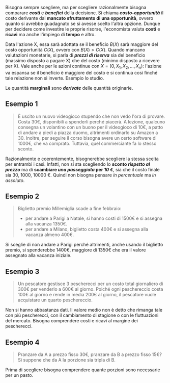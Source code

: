 Bisogna sempre scegliere, ma per scegliere razionalmente bisogna comparare ***costi*** e ***benefici*** della decisione. Si chiama ***costo-opportunità*** il costo derivante dal **mancato sfruttamento di una opportunità**, ovvero quanto si avrebbe guadagnato se si avesse scelto l'altra opzione. Dunque per decidere come investire le proprie risorse, l'economista valuta **costi** e **ricavi** ma anche l'impiego di **tempo** e altro.

Data l'azione X, essa sarà adottata se il beneficio $B(X)$ sarà maggiore del costo opportunità $C(X)$, ovvero con $B(X) > C(X)$. Quando mancano valutazioni monetarie, si parla di ***prezzi di riserva*** sia del beneficio (massimo disposto a pagare X) che del costo (minimo disposto a ricevere per X). Vale anche per le azioni continue con $X = (0, X_{1}, X_{2}, \dots, X_{n})$: l'azione va espansa se il beneficio è maggiore del costo e si continua così finché tale relazione non si inverte. Esempio lo studio.

Le quantità **marginali** sono ***derivate*** delle quantità originarie.
## Esempio 1

> È uscito un nuovo videogioco stupendo che non vedo l'ora di provare. Costa 30€, disponibili a spenderli perché piacerà. A lezione, qualcuno consegna un volantino con un buono per il videogioco di 10€, a patto di andare a piedi a piazza duomo, altrimenti ordinarlo su Amazon a 30. Inoltre, per seguire il corso bisogna avere un certo software di 1000€, che va comprato. Tuttavia, quel commerciante fa lo stesso sconto.

Razionalmente e coerentemente, bisognerebbe scegliere la stessa scelta per entrambi i casi. Infatti, non si sta scegliendo lo **sconto *rispetto al prezzo*** ma di **scambiare *una passeggiata* per *10 €***, sia che il costo finale sia 30, 1000, 10000 €. Quindi non bisogna pensare *in percentuale* ma *in assoluto*.
## Esempio 2
> Biglietto premio Millemiglia scade a fine febbraio:
> - per andare a Parigi a Natale, si hanno costi di 1500€ e si assegna alla vacanza 1350€.
> - per andare a Milano, biglietto costa 400€ e si assegna alla vacanza almeno 400€.

Si sceglie di non andare a Parigi perché altrimenti, anche usando il biglietto premio, si spenderebbe 1400€, maggiore di 1350€ che era il valore assegnato alla vacanza iniziale.
## Esempio 3
> Un pescatore gestisce 3 pescherecci per un costo total giornaliero di 300€ per venderlo a 600€ al giorno. Poiché ogni peschereccio costa 100€ al giorno e rende in media 200€ al giorno, il pescatore vuole acquistare un quarto peschereccio.

Non si hanno abbastanza dati. Il valore medio non è detto che rimanga tale con più pescherecci, con il cambiamento di stagione o con le fluttuazioni del mercato. Bisogna comprendere costi e ricavi al margine dei pescherecci.
## Esempio 4
> Pranzare da A a prezzo fisso 30€, pranzare da B a prezzo fisso 15€? Si suppone che da A la porzione sia tripla di B.

Prima di scegliere bisogna comprendere quante porzioni sono necessarie per un pasto.